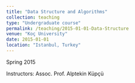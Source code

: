 ```yaml
---
title: "Data Structure and Algorithms"
collection: teaching
type: "Undergraduate course"
permalink: /teaching/2015-01-01-Data-Structure
venue: "Koç University"
date: 2015-01-01
location: "Istanbul, Turkey"
---
```


Spring 2015

Instructors: Assoc. Prof. Alptekin Küpçü
